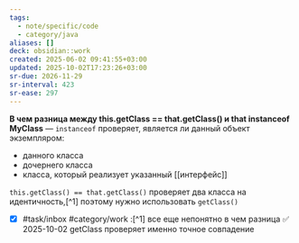 ```yaml
---
tags:
  - note/specific/code
  - category/java
aliases: []
deck: obsidian::work
created: 2025-06-02 09:41:55+03:00
updated: 2025-10-02T17:23:26+03:00
sr-due: 2026-11-29
sr-interval: 423
sr-ease: 297
---
```


**В чем разница между this.getClass == that.getClass() и that instanceof MyClass**
—
`instanceof` проверяет, является ли данный объект экземпляром:
- данного класса
- дочернего класса
- класса, который реализует указанный [[интерфейс]]

`this.getClass() == that.getClass()` проверяет два класса на идентичность,[^1] поэтому нужно использовать `getClass()`

- [x] #task/inbox #category/work :[^1] все еще непонятно в чем разница ✅ 2025-10-02
getClass проверяет именно точное совпадение
